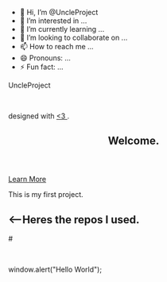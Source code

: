 - 👋 Hi, I’m @UncleProject
- 👀 I’m interested in ...
- 🌱 I’m currently learning ...
- 💞️ I’m looking to collaborate on ...
- 📫 How to reach me ...
- 😄 Pronouns: ...
- ⚡ Fun fact: ...

<!---
UncleProject/UncleProject is a ✨ special ✨ repository because its `README.md` (this file) appears on your GitHub profile.
You can click the Preview link to take a look at your changes.
--->


<!DOCTYPE html>

<html>
  
<head>
  
<!--- Welcome --->
  
</head>

<body id="top">

<!-- Text Book -->
   
<section id="banner" data-video="images/banner.gif"> 
	
<p>
	
UncleProject
	
<br>
	
designed with <a href="https://UncleProject.org/"> <3 </a> . </p> 

<header>
	
<h1> Welcome.</h1>

</header>

<a href="https://Github.com/UncleProject/UncleProject" class="more">Learn More</a>

</div>

</section>
  
<body>
  
<p>This is my first project.</p>
  
<h2> <--Heres the repos I used. </h2>
  
#<!--- Use this to create a notification --->

<br>

window.alert("Hello World");

</body>

</html> 
